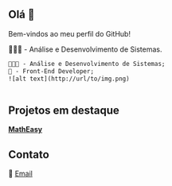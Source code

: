 ## Olá 👋
Bem-vindos ao meu perfil do GitHub!

👨🏻‍💻 - Análise e Desenvolvimento de Sistemas.
```html
👨🏻‍💻 - Análise e Desenvolvimento de Sistemas;
🎨 - Front-End Developer;
![alt text](http://url/to/img.png)



```
## Projetos em destaque
**[MathEasy](https://feoliveira7.github.io/MathEasy/)**

## Contato
📧 [Email](mailto:oliveirafee77@gmail.com)
